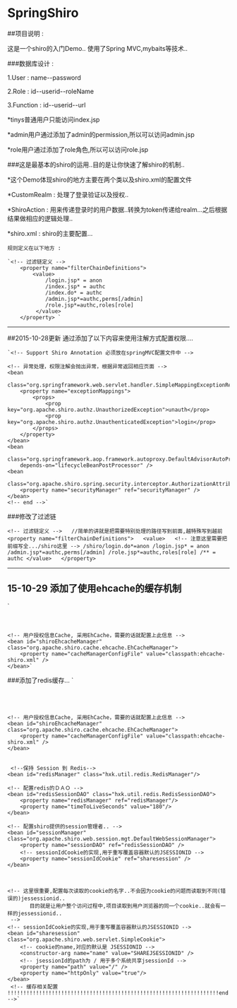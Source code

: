 # SpringShiro

##项目说明 :  

这是一个shiro的入门Demo..
使用了Spring MVC,mybaits等技术..



###数据库设计 :

1.User : name--password  

2.Role : id--userid--roleName  

3.Function : id--userid--url  


*tinys普通用户只能访问index.jsp  

*admin用户通过添加了admin的permission,所以可以访问admin.jsp  

*role用户通过添加了role角色,所以可以访问role.jsp  




###这是最基本的shiro的运用..目的是让你快速了解shiro的机制..

*这个Demo体现shiro的地方主要在两个类以及shiro.xml的配置文件   

*CustomRealm : 处理了登录验证以及授权..  

*ShiroAction : 用来传递登录时的用户数据..转换为token传递给realm...之后根据结果做相应的逻辑处理..  

*shiro.xml : shiro的主要配置...    


	规则定义在以下地方 :  
	
	`<!-- 过滤链定义 -->  
        <property name="filterChainDefinitions">  
            <value>  
                /login.jsp* = anon  
                /index.jsp* = authc  
                /index.do* = authc  
                /admin.jsp*=authc,perms[/admin]
                /role.jsp*=authc,roles[role]
             </value>  
        </property> `


-----------------------------------------------------------------------------------------------------------------------------      
##2015-10-28更新 通过添加了以下内容来使用注解方式配置权限....
	
	`<!-- Support Shiro Annotation 必须放在springMVC配置文件中 -->

	<!-- 异常处理，权限注解会抛出异常，根据异常返回相应页面 -->
	<bean
		class="org.springframework.web.servlet.handler.SimpleMappingExceptionResolver">
		<property name="exceptionMappings">
			<props>
				<prop key="org.apache.shiro.authz.UnauthorizedException">unauth</prop>
				<prop key="org.apache.shiro.authz.UnauthenticatedException">login</prop>
			</props>
		</property>
	</bean>
	<bean
		class="org.springframework.aop.framework.autoproxy.DefaultAdvisorAutoProxyCreator"
		depends-on="lifecycleBeanPostProcessor" />
	<bean
		class="org.apache.shiro.spring.security.interceptor.AuthorizationAttributeSourceAdvisor">
		<property name="securityManager" ref="securityManager" />
	</bean>
	<!-- end -->`
	
###修改了过滤链

`<!-- 过滤链定义 -->  
//简单的讲就是把需要特别处理的路径写到前面,越特殊写到越前
        <property name="filterChainDefinitions">  
            <value>  
                <!-- 注意这里需要把前缀写全.../shiro这里 -->
            	/shiro/login.do*=anon
                /login.jsp* = anon  
                /admin.jsp*=authc,perms[/admin]
                /role.jsp*=authc,roles[role]
                /** = authc
             </value>  
        </property>`  
        
 ----------------------------------------------------------------------------------------------------------------------------

## 15-10-29  添加了使用ehcache的缓存机制  

` <!-- securityManager -->  
    <bean id="securityManager" class="org.apache.shiro.web.mgt.DefaultWebSecurityManager">  
        <property name="realm" ref="myRealm" />  
         <property name="cacheManager" ref="shiroEhcacheManager" />
    </bean>  
    
    <!-- 用户授权信息Cache, 采用EhCache，需要的话就配置上此信息 -->
    <bean id="shiroEhcacheManager" class="org.apache.shiro.cache.ehcache.EhCacheManager">
        <property name="cacheManagerConfigFile" value="classpath:ehcache-shiro.xml" />
    </bean>`
    
 

 ###添加了redis缓存...
   `<!-- 缓存相关配置  !!!!!!!!!!!!!!!!!!!!!!!!!!!!!!!!!!!!!!!!!!!!!!!!!!!!!!!!!!!!!!!!!!!!!!!begin -->  
    <!-- securityManager -->  
    <bean id="securityManager" class="org.apache.shiro.web.mgt.DefaultWebSecurityManager">  
        <property name="realm" ref="myRealm" />  
        <!-- 配置ehcache缓存,如果是本机,没分布式的话,可以考虑就选择ehcache缓存 -->
         <property name="cacheManager" ref="shiroEhcacheManager" />
         <!-- 如果有多台机子的话,可以考虑部署redis分布式缓存.. -->
         <property name="sessionManager" ref="sessionManager" />
    </bean>  
    
    <!-- 用户授权信息Cache, 采用EhCache，需要的话就配置上此信息 -->
    <bean id="shiroEhcacheManager" class="org.apache.shiro.cache.ehcache.EhCacheManager">
        <property name="cacheManagerConfigFile" value="classpath:ehcache-shiro.xml" />
    </bean>
    
    
     <!--保持 Session 到 Redis-->
    <bean id="redisManager" class="hxk.util.redis.RedisManager"/>

	<!-- 配置redis的ＤＡＯ -->
    <bean id="redisSessionDAO" class="hxk.util.redis.RedisSessionDAO">
        <property name="redisManager" ref="redisManager"/>
        <property name="timeToLiveSeconds" value="180"/>
    </bean>

	<!-- 配置shiro提供的session管理者.. -->
    <bean id="sessionManager" class="org.apache.shiro.web.session.mgt.DefaultWebSessionManager">
        <property name="sessionDAO" ref="redisSessionDAO" />
        <!-- sessionIdCookie的实现,用于重写覆盖容器默认的JSESSIONID -->  
        <property name="sessionIdCookie" ref="sharesession" />  
    </bean>
    
    
    
    <!-- 这里很重要,配置每次读取的cookie的名字..不会因为cookie的问题而读取到不同(错误的)jessessionid..
    	   目的就是让用户整个访问过程中,项目读取到用户浏览器的同一个cookie..就会有一样的jessessionid..
     -->
    <!-- sessionIdCookie的实现,用于重写覆盖容器默认的JSESSIONID -->  
    <bean id="sharesession" class="org.apache.shiro.web.servlet.SimpleCookie">  
        <!-- cookie的name,对应的默认是 JSESSIONID -->  
        <constructor-arg name="name" value="SHAREJSESSIONID" />  
        <!-- jsessionId的path为 / 用于多个系统共享jsessionId -->  
        <property name="path" value="/" />  
        <property name="httpOnly" value="true"/>  
    </bean>  
     <!-- 缓存相关配置  !!!!!!!!!!!!!!!!!!!!!!!!!!!!!!!!!!!!!!!!!!!!!!!!!!!!!!!!!!!!!!!!!!!end -->`  
